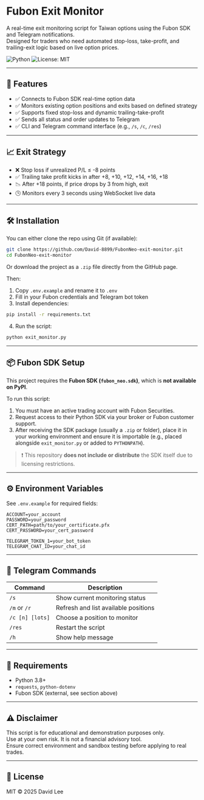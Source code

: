 # Fubon Exit Monitor

A real-time exit monitoring script for Taiwan options using the Fubon SDK and Telegram notifications.  
Designed for traders who need automated stop-loss, take-profit, and trailing-exit logic based on live option prices.

![Python](https://img.shields.io/badge/Python-3.8%2B-blue)
![License: MIT](https://img.shields.io/badge/License-MIT-yellow.svg)

---

## 📌 Features

- ✅ Connects to Fubon SDK real-time option data  
- ✅ Monitors existing option positions and exits based on defined strategy  
- ✅ Supports fixed stop-loss and dynamic trailing-take-profit  
- ✅ Sends all status and order updates to Telegram  
- ✅ CLI and Telegram command interface (e.g., `/s`, `/c`, `/res`)

---

## 📈 Exit Strategy

- ❌ Stop loss if unrealized P/L ≤ -8 points  
- ✅ Trailing take profit kicks in after +8, +10, +12, +14, +16, +18  
- 📉 After +18 points, if price drops by 3 from high, exit  
- 🕒 Monitors every 3 seconds using WebSocket live data

---

## 🛠️ Installation

You can either clone the repo using Git (if available):

```bash
git clone https://github.com/David-8899/FubonNeo-exit-monitor.git
cd FubonNeo-exit-monitor
```

Or download the project as a `.zip` file directly from the GitHub page.

Then:

1. Copy `.env.example` and rename it to `.env`  
2. Fill in your Fubon credentials and Telegram bot token  
3. Install dependencies:

```bash
pip install -r requirements.txt
```

4. Run the script:

```bash
python exit_monitor.py
```

---

## 📦 Fubon SDK Setup

This project requires the **Fubon SDK (`fubon_neo.sdk`)**, which is **not available on PyPI**.

To run this script:

1. You must have an active trading account with Fubon Securities.  
2. Request access to their Python SDK via your broker or Fubon customer support.  
3. After receiving the SDK package (usually a `.zip` or folder), place it in your working environment and ensure it is importable (e.g., placed alongside `exit_monitor.py` or added to `PYTHONPATH`).

> ❗ This repository **does not include or distribute** the SDK itself due to licensing restrictions.

---

## ⚙️ Environment Variables

See `.env.example` for required fields:

```env
ACCOUNT=your_account
PASSWORD=your_password
CERT_PATH=path/to/your_certificate.pfx
CERT_PASSWORD=your_cert_password

TELEGRAM_TOKEN_1=your_bot_token
TELEGRAM_CHAT_ID=your_chat_id
```

---

## 💬 Telegram Commands

| Command       | Description                          |
|---------------|--------------------------------------|
| `/s`          | Show current monitoring status       |
| `/m` or `/r`  | Refresh and list available positions |
| `/c [n] [lots]` | Choose a position to monitor       |
| `/res`        | Restart the script                   |
| `/h`          | Show help message                    |

---

## 📎 Requirements

- Python 3.8+
- `requests`, `python-dotenv`
- Fubon SDK (external, see section above)

---

## ⚠️ Disclaimer

This script is for educational and demonstration purposes only.  
Use at your own risk. It is not a financial advisory tool.  
Ensure correct environment and sandbox testing before applying to real trades.

---

## 📄 License

MIT © 2025 David Lee
